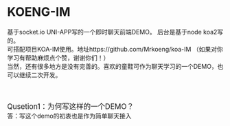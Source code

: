 # KOENG-IM
基于socket.io UNI-APP写的一个即时聊天前端DEMO。 后台是基于node koa2写的。<br/>
可搭配项目KOA-IM使用。地址https://github.com/Mrkoeng/koa-IM  （如果对你学习有帮助麻烦点个赞，谢谢你们！）<br/>
当然，还有很多地方是没有完善的。喜欢的童鞋可作为聊天学习的一个DEMO，也可以继续二次开发。<br/>
<br/>
<br/>
<br/>
<big>Qusetion1：为何写这样的一个DEMO？</big><br/>
答：写这个demo的初衷也是作为简单聊天接入<br/>


